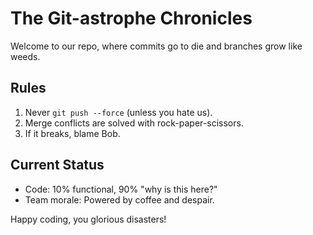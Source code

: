 # The Git-astrophe Chronicles  
Welcome to our repo, where commits go to die and branches grow like weeds.  

## Rules  
1. Never `git push --force` (unless you hate us).  
2. Merge conflicts are solved with rock-paper-scissors.  
3. If it breaks, blame Bob.  

## Current Status  
- Code: 10% functional, 90% "why is this here?"  
- Team morale: Powered by coffee and despair.  

Happy coding, you glorious disasters!  